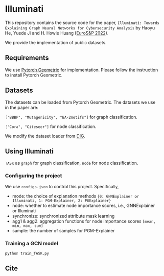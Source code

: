 # Illuminati

This repository contains the source code for the paper, `Illuminati: Towards Explaining Graph Neural Networks for Cybersecurity Analysis` by Haoyu He, Yuede Ji and H. Howie Huang ([EuroS&P 2022](https://www.ieee-security.org/TC/EuroSP2022/)).

We provide the implementation of public datasets.

## Requirements

We use [Pytorch Geometric](https://pytorch-geometric.readthedocs.io/en/latest/#) for implementation. Please follow the instruction to install Pytorch Geometric.

## Datasets

The datasets can be loaded from Pytorch Geometric. The datasets we use in the paper are:

`["BBBP", "Mutagenicity", "BA-2motifs"]` for graph classification.

`["Cora", "Citeseer"]` for node classification.

We modify the dataset loader from [DIG](https://github.com/divelab/DIG).

## Using Illuminati

`TASK` as `graph` for graph classification, `node` for node classification.

### Configuring the project

We use `configs.json` to control this project. Specifically,

- mode: the choice of explanation methods `{0: GNNExplainer or Illuminati, 1: PGM-Explainer, 2: PGExplainer}`
- node: whether to estimate node importance scores, i.e., GNNExplainer or Illuminati
- synchronize: synchronized attribute mask learning
- agg1 & agg2: aggregation functions for node importance scores `[mean, min, max, sum]`
- sample: the number of samples for PGM-Explainer

### Training a GCN model

```
python train_TASK.py
```

## Cite

```
```
